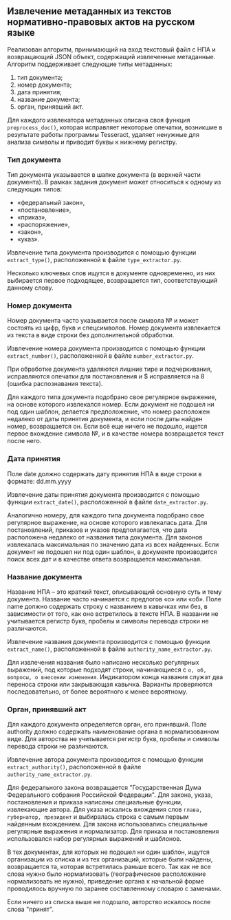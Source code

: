 ## Извлечение метаданных из текстов нормативно-правовых актов на русском языке

Реализован алгоритм, принимающий на вход текстовый файл с НПА и возвращающий JSON объект, содержащий извлеченные метаданные.
Алгоритм поддерживает следующие типы метаданных:
1. тип документа;
2. номер документа;
3. дата принятия;
4. название документа; 
5. орган, принявший акт.

Для каждого извлекатора метаданных описана своя функция `preprocess_doc()`, 
которая исправляет некоторые опечатки, возникшие в результате работы программы Tesseract,
удаляет ненужные для анализа символы и приводит буквы к нижнему регистру.

### Тип документа

Тип документа указывается в шапке документа (в верхней части документа).
В рамках задания документ может относиться к одному из следующих типов:
* «федеральный закон», 
* «постановление»,
* «приказ»,
* «распоряжение»,
* «закон»,
* «указ».

Извлечение типа документа производится с помощью функции `extract_type()`,
расположенной в файле `type_extractor.py`. 

Несколько ключевых слов ищутся в документе одновременно, 
из них выбирается первое подходящее, возвращается тип, соответствующий данному слову.

### Номер документа

Номер документа часто указывается после символа № и может состоять из цифр, букв и спецсимволов. 
Номер документа извлекается из текста в виде строки без дополнительной обработки.

Извлечение номера документа производится с помощью функции `extract_number()`,
расположенной в файле `number_extractor.py`.

При обработке документа удаляются лишние тире и подчеркивания, исправляются опечатки для постановления
и $ исправляется на 8 (ошибка распознавания текста).

Для каждого типа документа подобрано свое регулярное выражение, 
на основе которого извлекался номер. Если документ не подошел ни под один шаблон,
делается предположение, что номер расположен недалеко от даты принятия документа,
и если после даты найден номер, возвращается он. Если всё еще ничего не подошло,
ищется первое вхождение символа №, и в качестве номера возвращается текст после него.

### Дата принятия

Поле date должно содержать дату принятия НПА в виде строки в формате: dd.mm.yyyy

Извлечение даты принятия документа производится с помощью функции `extract_date()`,
расположенной в файле `date_extractor.py`.

Аналогично номеру, для каждого типа документа подобрано свое регулярное выражение, 
на основе которого извлекалась дата. Для постановлений, приказов и указов 
предполагается, что дата расположена недалеко от названия типа документа.
Для законов извлекалась максимальная по значению дата из всех найденных.
Если документ не подошел ни под один шаблон, в документе производится поиск
всех дат и в качестве ответа возвращается максимальная.


### Название документа

Название НПА – это краткий текст, описывающий основную суть и тему документа.
Название часто начинается с предлогов «о» или «об». 
Поле name должно содержать строку с названием в кавычках или без, в зависимости от того, как оно встретилось в тексте НПА.
В названии не учитывается регистр букв, пробелы и символы перевода строки не различаются.

Извлечение названия документа производится с помощью функции `extract_name()`,
расположенной в файле `authority_name_extractor.py`.

Для извлечения названия было написано несколько регулярных выражений, 
под которые подходят строки, начинающиеся с `о, об, вопросы, о внесении изменения`.
Индикатором конца названия служат два переноса строки или закрывающая кавычка.
Варианты проверяются последовательно, от более вероятного к менее вероятному.

### Орган, принявший акт

Для каждого документа определяется орган, его принявший.
Поле authority должно содержать наименование органа в нормализованном виде.
Для авторства не учитывается регистр букв, пробелы и символы перевода строки не различаются.

Извлечение автора документа производится с помощью функции `extract_authority()`,
расположенной в файле `authority_name_extractor.py`.

Для федерального закона возвращается "Государственная Дума Федерального собрания Российской Федерации".
Для закона, указа, постановления и приказа написаны специальные функции, извлекающие автора.
Для указа искались вхождения слов `глава, губернатор, президент` и выбиралась строка с самым первым найденным вхождением.
Для закона использовались специальные регулярные выражения и нормализатор.
Для приказа и постановления использовался набор регулярных выражений и шаблонов.

В тех документах, для которых не подошел ни один шаблон, ищутся организации из списка 
и из тех организаций, которые были найдены, возвращается та, которая встретилась раньше всего.
Так как не все слова нужно было нормализовать (географическое расположение нормализовать не нужно),
приведение органа к начальной форме проводилось вручную по заранее составленному словарю с заменами.

Если ничего из списка выше не подошло, авторство искалось после слова "принят".
